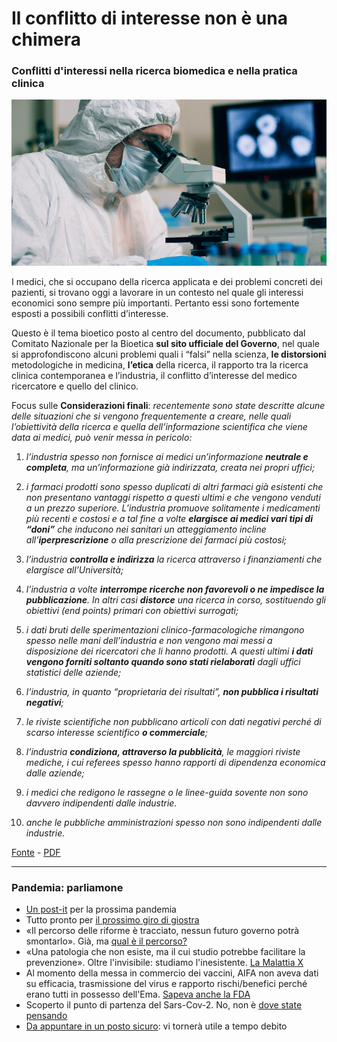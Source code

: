 # Il conflitto di interesse non è una chimera

### Conflitti d'interessi nella ricerca biomedica e nella pratica clinica

![ricercatore scientifico analizza al microscopio](/img/conflitto-di-interesse.jpeg)

I medici, che si occupano della ricerca applicata e dei problemi concreti dei pazienti, si trovano oggi a lavorare in un contesto nel quale gli interessi economici sono sempre più importanti. Pertanto essi sono fortemente esposti a possibili conflitti d’interesse.

Questo è il tema bioetico posto al centro del documento, pubblicato dal Comitato Nazionale per la Bioetica **sul sito ufficiale del Governo**, nel quale si approfondiscono alcuni problemi quali i “falsi” nella scienza, **le distorsioni** metodologiche in medicina, **l’etica** della ricerca, il rapporto tra la ricerca clinica contemporanea e l’industria, il conflitto d’interesse del medico ricercatore e quello del clinico.

Focus sulle **Considerazioni finali**: *recentemente sono state descritte alcune delle situazioni che si vengono frequentemente a creare, nelle quali l’obiettività della ricerca e quella dell’informazione scientifica che viene data ai medici, può venir messa in pericolo:*

1) *l’industria spesso non fornisce ai medici un’informazione **neutrale e completa**, ma un’informazione già indirizzata, creata nei propri uffici;*

2) *i farmaci prodotti sono spesso duplicati di altri farmaci già esistenti che non presentano vantaggi rispetto a questi ultimi e che vengono venduti a un prezzo superiore. L’industria promuove solitamente i medicamenti più recenti e costosi e a tal fine a volte **elargisce ai medici vari tipi di “doni”** che inducono nei sanitari un atteggiamento incline all’**iperprescrizione** o alla prescrizione dei farmaci più costosi;* 

3) *l’industria **controlla e indirizza** la ricerca attraverso i finanziamenti che elargisce all’Università;*

4) *l’industria a volte **interrompe ricerche non favorevoli o ne impedisce la pubblicazione**. In altri casi **distorce** una ricerca in corso, sostituendo gli obiettivi (end points) primari con obiettivi surrogati;*

5) *i dati bruti delle sperimentazioni clinico-farmacologiche rimangono spesso nelle mani dell’industria e non vengono mai messi a disposizione dei ricercatori che li hanno prodotti. A questi ultimi **i dati vengono forniti soltanto quando sono stati rielaborati** dagli uffici statistici delle aziende;*

6) *l’industria, in quanto “proprietaria dei risultati”, **non pubblica i risultati negativi**;*

7) *le riviste scientifiche non pubblicano articoli con dati negativi perché di scarso interesse scientifico **o commerciale**;*

8) *l’industria **condiziona, attraverso la pubblicità**, le maggiori riviste mediche, i cui referees spesso hanno rapporti di dipendenza economica dalle aziende;*

9) *i medici che redigono le rassegne o le linee-guida sovente non sono davvero indipendenti dalle industrie.*

10) *anche le pubbliche amministrazioni spesso non sono indipendenti dalle industrie.*

[Fonte](https://bioetica.governo.it/it/documenti/pareri/conflitti-dinteressi-nella-ricerca-biomedica-e-nella-pratica-clinica/) - [PDF](https://bioetica.governo.it/media/3118/p76_2006_conflitti_interessi-clinica_it.pdf)

---
### Pandemia: parliamone
- [Un post-it](/articles/2024-06-05-post-it-prossima-pandemia.html) per la prossima pandemia
- Tutto pronto per [il prossimo giro di giostra](/articles/2024-03-08-tutto-pronto-per-il-prossimo-giro-di-giostra.html)
- «Il percorso delle riforme è tracciato, nessun futuro governo potrà smontarlo». Già, ma [qual è il percorso?](/articles/2024-02-27-sveglia-occidente.html)
- «Una patologia che non esiste, ma il cui studio potrebbe facilitare la prevenzione». Oltre l'invisibile: studiamo l'inesistente. [La Malattia X](/articles/2024-01-19-malattia-x.html)
- Al momento della messa in commercio dei vaccini, AIFA non aveva dati su efficacia, trasmissione del virus e rapporto rischi/benefici perché erano tutti in possesso dell'Ema. [Sapeva anche la FDA](/articles/2023-12-15-fda-slide-vaccini.html)
- Scoperto il punto di partenza del Sars-Cov-2. No, non è [dove state pensando](/articles/2023-02-28-dove-nasce-il-covid.html)
- [Da appuntare in un posto sicuro](/articles/2022-12-14-covid-atto-secondo.html): vi tornerà utile a tempo debito